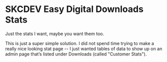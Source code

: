 # SKCDEV Easy Digital Downloads Stats

Just the stats I want, maybe you want them too.

This is just a super simple solution. I did not spend time trying to make a really nice looking stat page -- I just wanted tables of data to show up on an admin page that’s listed under Downloads (called "Customer Stats").
